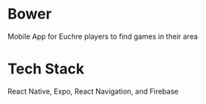 # Bower
Mobile App for Euchre players to find games in their area

# Tech Stack
React Native, Expo, React Navigation, and Firebase
